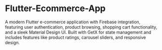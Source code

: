 # Flutter-Ecommerce-App
A modern Flutter e-commerce application with Firebase integration, featuring user authentication, product browsing, shopping cart functionality, and a sleek Material Design UI. Built with GetX for state management and includes features like product ratings, carousel sliders, and responsive design.

